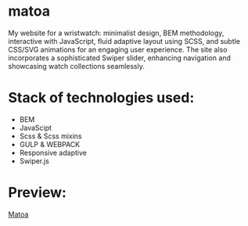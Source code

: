# matoa
 My website for a wristwatch: minimalist design, BEM methodology, interactive with JavaScript, fluid adaptive layout using SCSS, and subtle CSS/SVG animations for an engaging user experience. The site also incorporates a sophisticated Swiper slider, enhancing navigation and showcasing watch collections seamlessly.
# Stack of technologies used:
- BEM
- JavaScipt
- Scss & Scss mixins
- GULP & WEBPACK
- Responsive adaptive
- Swiper.js
# Preview:
[Matoa](https://matoa-lundoger.netlify.app/)
